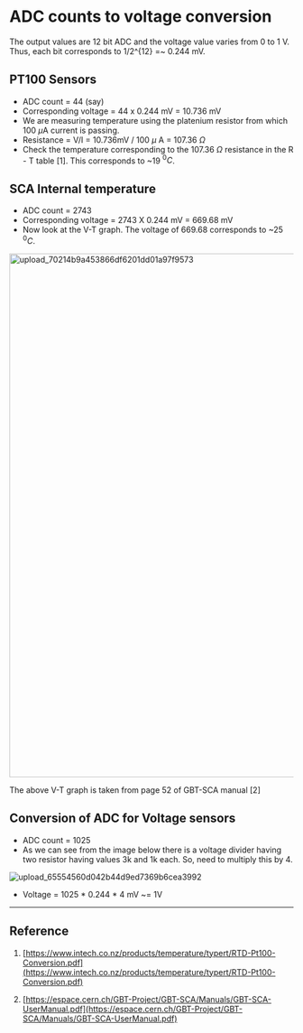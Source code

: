 # ADC counts to voltage conversion

The output values are 12 bit ADC and the voltage value varies from 0 to 1 V. Thus, each bit corresponds to 1/2^{12} =~ 0.244 mV.

## PT100 Sensors 

- ADC count = 44 (say)
- Corresponding voltage = 44 x 0.244 mV = 10.736 mV
- We are measuring temperature using the platenium resistor from which 100 $\mu$A current is passing.
- Resistance = V/I = 10.736mV / 100 $\mu$ A = 107.36  $\Omega$
- Check the temperature corresponding to the 107.36 $\Omega$ resistance in the R - T table [1]. This corresponds to ~19 $^0 C$.

## SCA Internal temperature

- ADC count = 2743
- Corresponding voltage = 2743 X 0.244 mV = 669.68 mV
- Now look at the V-T graph. The voltage of 669.68 corresponds to ~25 $^0 C$.

<img width="928" alt="upload_70214b9a453866df6201dd01a97f9573" src="https://user-images.githubusercontent.com/5220316/58358921-32d1c500-7e81-11e9-8ae6-ae5c3a6805df.png">

The above V-T graph is taken from page 52 of GBT-SCA manual [2]

## Conversion of ADC for Voltage sensors

- ADC count = 1025
- As we can see from the image below there is a voltage divider having two resistor having values 3k and 1k each. So, need to multiply this by 4.

![upload_65554560d042b44d9ed7369b6cea3992](https://user-images.githubusercontent.com/5220316/58358934-48df8580-7e81-11e9-83c6-d29534acf581.png)

- Voltage  = 1025 * 0.244 * 4 mV ~= 1V

---

## Reference

1. [https://www.intech.co.nz/products/temperature/typert/RTD-Pt100-Conversion.pdf](https://www.intech.co.nz/products/temperature/typert/RTD-Pt100-Conversion.pdf)

2. [https://espace.cern.ch/GBT-Project/GBT-SCA/Manuals/GBT-SCA-UserManual.pdf](https://espace.cern.ch/GBT-Project/GBT-SCA/Manuals/GBT-SCA-UserManual.pdf)